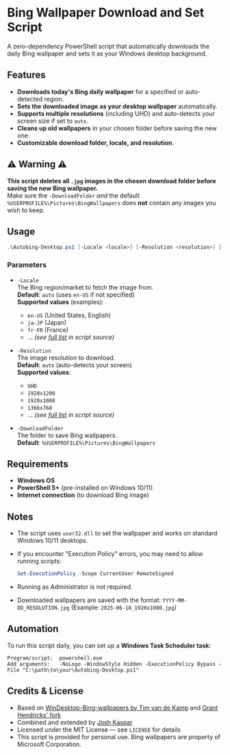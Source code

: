# Bing Wallpaper Download and Set Script
A zero-dependency PowerShell script that automatically downloads the daily Bing wallpaper and sets it as your Windows desktop background.

## Features
- **Downloads today's Bing daily wallpaper** for a specified or auto-detected region.
- **Sets the downloaded image as your desktop wallpaper** automatically.
- **Supports multiple resolutions** (including UHD) and auto-detects your screen size if set to `auto`.
- **Cleans up old wallpapers** in your chosen folder before saving the new one.
- **Customizable download folder, locale, and resolution**.

## ⚠️ Warning ⚠️
**This script deletes all `.jpg` images in the chosen download folder before saving the new Bing wallpaper.**  
Make sure the `-DownloadFolder` *and* the default `%USERPROFILE%\Pictures\BingWallpapers` does **not** contain any images you wish to keep.

## Usage
```powershell
.\Autobing-Desktop.ps1 [-Locale <locale>] [-Resolution <resolution>] [-DownloadFolder <path>]
````

### Parameters

- `-Locale`  
    The Bing region/market to fetch the image from.  
    **Default**: `auto` (uses `en-US` if not specified)  
    **Supported values** (examples):
    
    - `en-US` (United States, English)
    - `ja-JP` (Japan)
    - `fr-FR` (France)
    - ... _(see [full list](https://github.com/joshkaspar/AutoBing-Desktop/blob/main/#L04-L42) in script source)_
- `-Resolution`  
    The image resolution to download.  
    **Default**: `auto` (auto-detects your screen)  
    **Supported values**:
    
    - `UHD`
    - `1920x1200`
    - `1920x1080`
    - `1366x768`
    - ... _(see [full list](https://github.com/joshkaspar/AutoBing-Desktop/blob/main/#L48-L63) in script source)_
- `-DownloadFolder`  
    The folder to save Bing wallpapers.  
    **Default**: `%USERPROFILE%\Pictures\BingWallpapers`
    

## Requirements

- **Windows OS**
- **PowerShell 5+** (pre-installed on Windows 10/11)
- **Internet connection** (to download Bing image)

## Notes

- The script uses `user32.dll` to set the wallpaper and works on standard Windows 10/11 desktops.
- If you encounter "Execution Policy" errors, you may need to allow running scripts:
    
    ```powershell
    Set-ExecutionPolicy -Scope CurrentUser RemoteSigned
    ```
    
- Running as Administrator is not required.
- Downloaded wallpapers are saved with the format: `YYYY-MM-DD_RESOLUTION.jpg` (Example: `2025-06-18_1920x1080.jpg`)

## Automation

To run this script daily, you can set up a **Windows Task Scheduler task**:
```
Program/script:  powershell.exe
Add arguments:   -NoLogo -WindowStyle Hidden -ExecutionPolicy Bypass -File "C:\path\to\your\Autobing-Desktop.ps1"
```

## Credits & License

- Based on [WinDesktop-Bing-wallpapers by Tim van de Kamp](https://github.com/timothymctim/Bing-wallpapers) and [Grant Hendricks' fork](https://github.com/gnhen/WinDesktop-Bing-wallpapers)
- Combined and extended by [Josh Kaspar](https://github.com/joshkaspar)
- Licensed under the MIT License — see `LICENSE` for details
- This script is provided for personal use. Bing wallpapers are property of Microsoft Corporation.